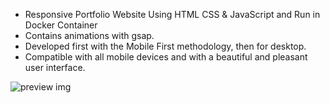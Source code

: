 

- Responsive Portfolio Website Using HTML CSS & JavaScript and Run in Docker Container 
- Contains animations with gsap.
- Developed first with the Mobile First methodology, then for desktop.
- Compatible with all mobile devices and with a beautiful and pleasant user interface.



![preview img](/preview.png)
